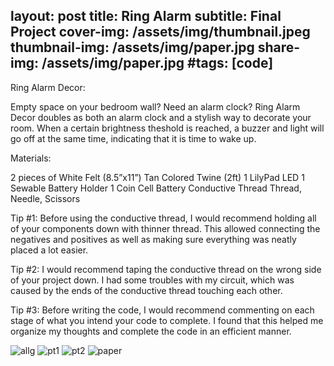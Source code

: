 layout: post
title: Ring Alarm
subtitle: Final Project
cover-img: /assets/img/thumbnail.jpeg
thumbnail-img: /assets/img/paper.jpg
share-img: /assets/img/paper.jpg
#tags: [code]
---

Ring Alarm Decor:

Empty space on your bedroom wall? Need an alarm clock? Ring Alarm Decor doubles as both an alarm clock and a stylish way to decorate your room. When a certain brightness theshold is reached, a buzzer and light will go off at the same time, indicating that it is time to wake up. 

Materials:

2  pieces of White Felt (8.5”x11”)
Tan Colored Twine (2ft)
1 LilyPad LED
1 Sewable Battery Holder
1 Coin Cell Battery
Conductive Thread
Thread, Needle, Scissors

Tip #1: Before using the conductive thread, I would recommend holding all of your components down with thinner thread. This allowed connecting the negatives and positives as well as making sure everything was neatly placed a lot easier.

Tip #2: I would recommend taping the conductive thread on the wrong side of your project down. I had some troubles with my circuit, which was caused by the ends of the conductive thread touching each other.

Tip #3: Before writing the code, I would recommend commenting on each stage of what you intend your code to complete. I found that this helped me organize my thoughts and complete the code in an efficient manner.

![allg](https://victoriakimm.github.io/assets/img/allg.png)
![pt1](https://victoriakimm.github.io/assets/img/pt1.png)
![pt2](https://victoriakimm.github.io/assets/img/pt2.png)
![paper](https://victoriakimm.github.io/assets/img/paper.png)
